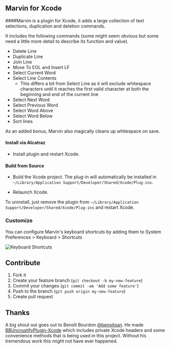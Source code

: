 ## Marvin for Xcode

####Marvin is a plugin for Xcode, it adds a large collection of text selections, duplication and deletion commands.

It includes the following commands (some might seem obvious but some need a little more detail to describe its function and value).

- Delete Line
- Duplicate Line
- Join Line
- Move To EOL and Insert LF
- Select Current Word
- Select Line Contents
  - This differs a bit from Select Line as it will exclude whitespace characters until it reaches the first valid character at both the beginning and end of the current line
- Select Next Word
- Select Previous Word
- Select Word Above
- Select Word Below
- Sort lines
 
As an added bonus, Marvin also magically cleans up whitespace on save.

#### Install via Alcatraz

* Install plugin and restart Xcode.

#### Build from Source

* Build the Xcode project. The plug-in will automatically be installed in `~/Library/Application Support/Developer/Shared/Xcode/Plug-ins`.

* Relaunch Xcode.

To uninstall, just remove the plugin from `~/Library/Application Support/Developer/Shared/Xcode/Plug-ins` and restart Xcode.

### Customize

You can configure Marvin's keyboard shortcuts by adding them to System Preferences > Keyboard > Shortcuts

<img src="https://raw.githubusercontent.com/zenangst/MarvinXcode/master/keyboard-shortcuts.png" alt="Keyboard Shortcuts"/>

## Contribute

1. Fork it
2. Create your feature branch (`git checkout -b my-new-feature`)
3. Commit your changes (`git commit -am 'Add some feature'`)
4. Push to the branch (`git push origin my-new-feature`)
5. Create pull request

## Thanks

A big shout out goes out to Benoît Bourdon [@benoitsan](https://github.com/benoitsan).
He made [BBUncrustifyPlugin-Xcode](https://github.com/benoitsan/BBUncrustifyPlugin-Xcode) which includes private Xcode headers and some convenience methods that is being used in this project.
Without his tremendous work this might not have ever happened.

